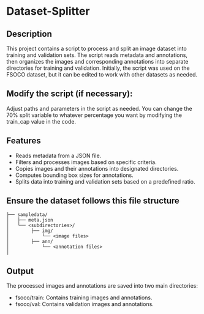 # Dataset-Splitter
## Description
This project contains a script to process and split an image dataset into training and validation sets. The script reads metadata and annotations, then organizes the images and corresponding annotations into separate directories for training and validation. Initially, the script was used on the FSOCO dataset, but it can be edited to work with other datasets as needed.

## Modify the script (if necessary):
Adjust paths and parameters in the script as needed. You can change the 70% split variable to whatever percentage you want by modifying the train_cap value in the code.

## Features
- Reads metadata from a JSON file.
- Filters and processes images based on specific criteria.
- Copies images and their annotations into designated directories.
- Computes bounding box sizes for annotations.
- Splits data into training and validation sets based on a predefined ratio.

## Ensure the dataset follows this file structure
```
├── sampledata/
│   ├── meta.json
│   └── <subdirectories>/
│        ├── img/
│            └── <image files>
│        ├── ann/
│            └── <annotation files>
│
```
## Output
The processed images and annotations are saved into two main directories:
- fsoco/train: Contains training images and annotations.
- fsoco/val: Contains validation images and annotations.
